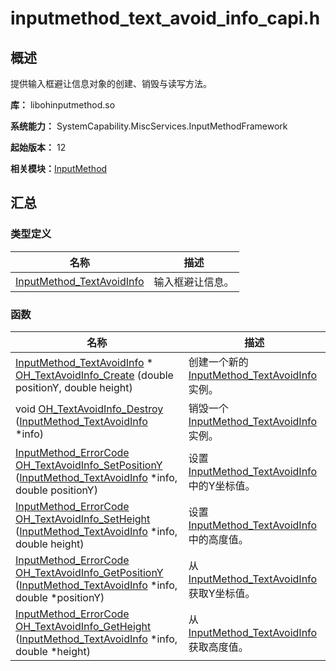 # inputmethod_text_avoid_info_capi.h


## 概述

提供输入框避让信息对象的创建、销毁与读写方法。

**库：** libohinputmethod.so

**系统能力：** SystemCapability.MiscServices.InputMethodFramework

**起始版本：** 12

**相关模块：**[InputMethod](_input_method.md)


## 汇总


### 类型定义

| 名称 | 描述 | 
| -------- | -------- |
| [InputMethod_TextAvoidInfo](_input_method.md#inputmethod_textavoidinfo) | 输入框避让信息。 | 


### 函数

| 名称 | 描述 | 
| -------- | -------- |
| [InputMethod_TextAvoidInfo](_input_method.md#inputmethod_textavoidinfo) \* [OH_TextAvoidInfo_Create](_input_method.md#oh_textavoidinfo_create) (double positionY, double height) | 创建一个新的[InputMethod_TextAvoidInfo](_input_method.md#inputmethod_textavoidinfo)实例。 | 
| void [OH_TextAvoidInfo_Destroy](_input_method.md#oh_textavoidinfo_destroy) ([InputMethod_TextAvoidInfo](_input_method.md#inputmethod_textavoidinfo) \*info) | 销毁一个[InputMethod_TextAvoidInfo](_input_method.md#inputmethod_textavoidinfo)实例。 | 
| [InputMethod_ErrorCode](_input_method.md#inputmethod_errorcode) [OH_TextAvoidInfo_SetPositionY](_input_method.md#oh_textavoidinfo_setpositiony) ([InputMethod_TextAvoidInfo](_input_method.md#inputmethod_textavoidinfo) \*info, double positionY) | 设置[InputMethod_TextAvoidInfo](_input_method.md#inputmethod_textavoidinfo)中的Y坐标值。 | 
| [InputMethod_ErrorCode](_input_method.md#inputmethod_errorcode) [OH_TextAvoidInfo_SetHeight](_input_method.md#oh_textavoidinfo_setheight) ([InputMethod_TextAvoidInfo](_input_method.md#inputmethod_textavoidinfo) \*info, double height) | 设置[InputMethod_TextAvoidInfo](_input_method.md#inputmethod_textavoidinfo)中的高度值。 | 
| [InputMethod_ErrorCode](_input_method.md#inputmethod_errorcode) [OH_TextAvoidInfo_GetPositionY](_input_method.md#oh_textavoidinfo_getpositiony) ([InputMethod_TextAvoidInfo](_input_method.md#inputmethod_textavoidinfo) \*info, double \*positionY) | 从[InputMethod_TextAvoidInfo](_input_method.md#inputmethod_textavoidinfo)获取Y坐标值。 | 
| [InputMethod_ErrorCode](_input_method.md#inputmethod_errorcode) [OH_TextAvoidInfo_GetHeight](_input_method.md#oh_textavoidinfo_getheight) ([InputMethod_TextAvoidInfo](_input_method.md#inputmethod_textavoidinfo) \*info, double \*height) | 从[InputMethod_TextAvoidInfo](_input_method.md#inputmethod_textavoidinfo)获取高度值。 | 
